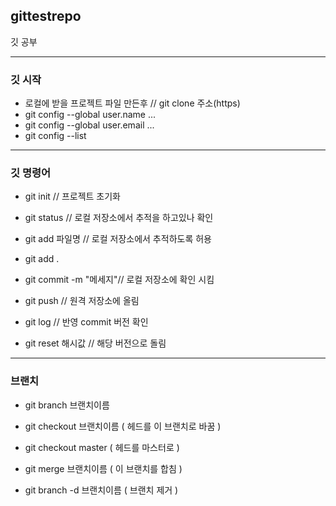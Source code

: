 ## gittestrepo

깃 공부
***
### 깃 시작

* 로컬에 받을 프로젝트 파일 만든후 // git clone 주소(https)
* git config --global user.name ...
* git config --global user.email ...
* git config --list

***
### 깃 명령어
* git init // 프로젝트 초기화
* git status  // 로컬 저장소에서 추적을 하고있나 확인 
* git add 파일명 // 로컬 저장소에서 추적하도록 허용
* git add .
* git commit -m "메세지"// 로컬 저장소에 확인 시킴
* git push // 원격 저장소에 올림

* git log // 반영 commit 버전 확인
* git reset 해시값 // 해당 버전으로 돌림
***
### 브랜치

* git branch 브랜치이름
* git checkout 브랜치이름 ( 헤드를 이 브랜치로 바꿈 )

* git checkout master ( 헤드를 마스터로 )
* git merge 브랜치이름 ( 이 브랜치를 합침 )

* git branch -d 브랜치이름 ( 브랜치 제거 )
